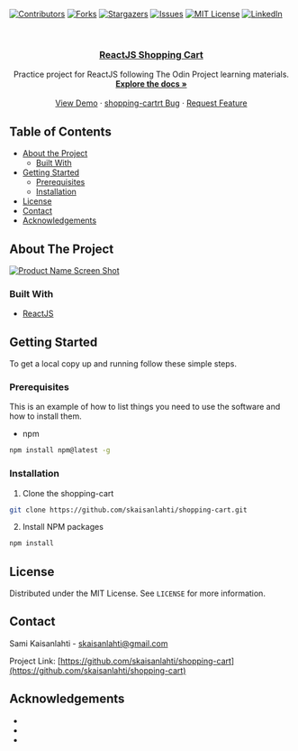 [![Contributors][contributors-shield]][contributors-url]
[![Forks][forks-shield]][forks-url]
[![Stargazers][stars-shield]][stars-url]
[![Issues][issues-shield]][issues-url]
[![MIT License][license-shield]][license-url]
[![LinkedIn][linkedin-shield]][linkedin-url]

<!-- PROJECT LOGO -->
<br />
<p align="center">
  <a href="https://github.com/skaisanlahti/shopping-cart">
    <h3 align="center">ReactJS Shopping Cart</h3>
  </a>

  <p align="center">
    Practice project for ReactJS following The Odin Project learning materials.
    <br />
    <a href="https://github.com/skaisanlahti/shopping-cart"><strong>Explore the docs »</strong></a>
    <br />
    <br />
    <a href="https://github.com/skaisanlahti/shopping-cart">View Demo</a>
    ·
    <a href="https://github.com/skaisanlahti/shopping-cart/issues">shopping-cartrt Bug</a>
    ·
    <a href="https://github.com/skaisanlahti/shopping-cart/issues">Request Feature</a>
  </p>
</p>

<!-- TABLE OF CONTENTS -->

## Table of Contents

- [About the Project](#about-the-project)
  - [Built With](#built-with)
- [Getting Started](#getting-started)
  - [Prerequisites](#prerequisites)
  - [Installation](#installation)
- [License](#license)
- [Contact](#contact)
- [Acknowledgements](#acknowledgements)

<!-- ABOUT THE PROJECT -->

## About The Project

[![Product Name Screen Shot][product-screenshot]](https://example.com)

### Built With

- [ReactJS]()

<!-- GETTING STARTED -->

## Getting Started

To get a local copy up and running follow these simple steps.

### Prerequisites

This is an example of how to list things you need to use the software and how to install them.

- npm

```sh
npm install npm@latest -g
```

### Installation

1. Clone the shopping-cart

```sh
git clone https://github.com/skaisanlahti/shopping-cart.git
```

2. Install NPM packages

```sh
npm install
```

<!-- USAGE EXAMPLES -->

<!-- ROADMAP -->

<!-- CONTRIBUTING -->

<!-- LICENSE -->

## License

Distributed under the MIT License. See `LICENSE` for more information.

<!-- CONTACT -->

## Contact

Sami Kaisanlahti - skaisanlahti@gmail.com

Project Link: [https://github.com/skaisanlahti/shopping-cart](https://github.com/skaisanlahti/shopping-cart)

<!-- ACKNOWLEDGEMENTS -->

## Acknowledgements

- []()
- []()
- []()

<!-- MARKDOWN LINKS & IMAGES -->
<!-- https://www.markdownguide.org/basic-syntax/#reference-style-links -->

[contributors-shield]: https://img.shields.io/github/contributors/skaisanlahti/shopping-cart.svg?style=flat-square
[contributors-url]: https://github.com/skaisanlahti/shopping-cart/graphs/contributors
[forks-shield]: https://img.shields.io/github/forks/skaisanlahti/shopping-cart.svg?style=flat-square
[forks-url]: https://github.com/skaisanlahti/shopping-cart/network/members
[stars-shield]: https://img.shields.io/github/stars/skaisanlahti/shopping-cart.svg?style=flat-square
[stars-url]: https://github.com/skaisanlahti/shopping-cart/stargazers
[issues-shield]: https://img.shields.io/github/issues/skaisanlahti/shopping-cart.svg?style=flat-square
[issues-url]: https://github.com/skaisanlahti/shopping-cart/issues
[license-shield]: https://img.shields.io/github/license/skaisanlahti/shopping-cart.svg?style=flat-square
[license-url]: https://github.com/skaisanlahti/shopping-cart/blob/master/LICENSE.txt
[linkedin-shield]: https://img.shields.io/badge/-LinkedIn-black.svg?style=flat-square&logo=linkedin&colorB=555
[linkedin-url]: https://www.linkedin.com/in/sami-kaisanlahti-6587031a6/
[product-screenshot]: images/screenshot.png
